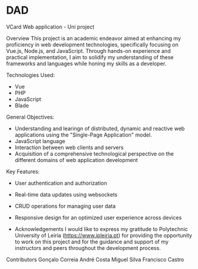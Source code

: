 # DAD
VCard Web application - Uni project

Overview
This project is an academic endeavor aimed at enhancing my proficiency in web development technologies, specifically 
focusing on Vue.js, Node.js, and JavaScript. Through hands-on experience and practical implementation, I aim to solidify 
my understanding of these frameworks and languages while honing my skills as a developer.

Technologies Used:
- Vue
- PHP
- JavaScript
- Blade

General Objectives:
- Understanding and learingn of distributed, dynamic and reactive web applications using the "Single-Page Application" model.
- JavaScript language
- Interaction between web clients and servers
- Acquisition of a comprehensive technological perspective on the different domains of web application development

Key Features:
- User authentication and authorization
- Real-time data updates using websockets
- CRUD operations for managing user data
- Responsive design for an optimized user experience across devices

- Acknowledgements
I would like to express my gratitude to Polytechnic University of Leiria (https://www.ipleiria.pt) for providing the opportunity to work on this project
and for the guidance and support of my instructors and peers throughout the development process.

Contributors
Gonçalo Correia
André Costa
Miguel Silva
Francisco Castro
